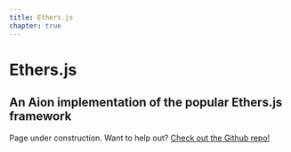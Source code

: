 ```yaml
---
title: Ethers.js
chapter: true
---
```


# Ethers.js

## An Aion implementation of the popular Ethers.js framework

Page under construction. Want to help out? [Check out the Github repo!](https://github.com/aionnetwork/docs)